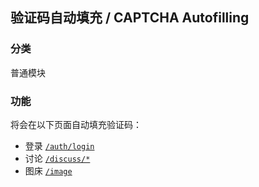 ## 验证码自动填充 / CAPTCHA Autofilling

### 分类
普通模块

### 功能
将会在以下页面自动填充验证码：
- 登录 [`/auth/login`](https://www.luogu.com.cn/auth/login)
- 讨论 [`/discuss/*`](https://www.luogu.com.cn/discuss/lists)
- 图床 [`/image`](https://www.luogu.com.cn/image)
